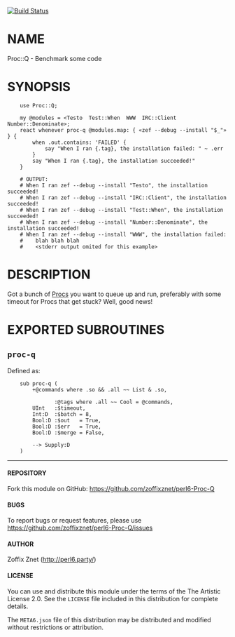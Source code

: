 [![Build Status](https://travis-ci.org/zoffixznet/perl6-Proc-Q.svg)](https://travis-ci.org/zoffixznet/perl6-Proc-Q)

# NAME

Proc::Q - Benchmark some code

# SYNOPSIS

```perl6
    use Proc::Q;

    my @modules = <Testo  Test::When  WWW  IRC::Client  Number::Denominate>;
    react whenever proc-q @modules.map: { «zef --debug --install "$_"» } {
        when .out.contains: 'FAILED' {
            say "When I ran {.tag}, the installation failed: " ~ .err
        }
        say "When I ran {.tag}, the installation succeeded!"
    }

    # OUTPUT:
    # When I ran zef --debug --install "Testo", the installation succeeded!
    # When I ran zef --debug --install "IRC::Client", the installation succeeded!
    # When I ran zef --debug --install "Test::When", the installation succeeded!
    # When I ran zef --debug --install "Number::Denominate", the installation succeeded!
    # When I ran zef --debug --install "WWW", the installation failed:
    #    blah blah blah
    #    <stderr output omited for this example>
```

# DESCRIPTION

Got a bunch of [Procs](https://docs.perl6.org/type/Proc) you want to queue up
and run, preferably with some timeout for Procs that get stuck? Well, good news!

# EXPORTED SUBROUTINES

## `proc-q`

Defined as:

```perl6
    sub proc-q (
        +@commands where .so && .all ~~ List & .so,

               :@tags where .all ~~ Cool = @commands,
        UInt   :$timeout,
        Int:D  :$batch = 8,
        Bool:D :$out   = True,
        Bool:D :$err   = True,
        Bool:D :$merge = False,

        --> Supply:D
    )
```

----

#### REPOSITORY

Fork this module on GitHub:
https://github.com/zoffixznet/perl6-Proc-Q

#### BUGS

To report bugs or request features, please use
https://github.com/zoffixznet/perl6-Proc-Q/issues

#### AUTHOR

Zoffix Znet (http://perl6.party/)

#### LICENSE

You can use and distribute this module under the terms of the
The Artistic License 2.0. See the `LICENSE` file included in this
distribution for complete details.

The `META6.json` file of this distribution may be distributed and modified
without restrictions or attribution.
